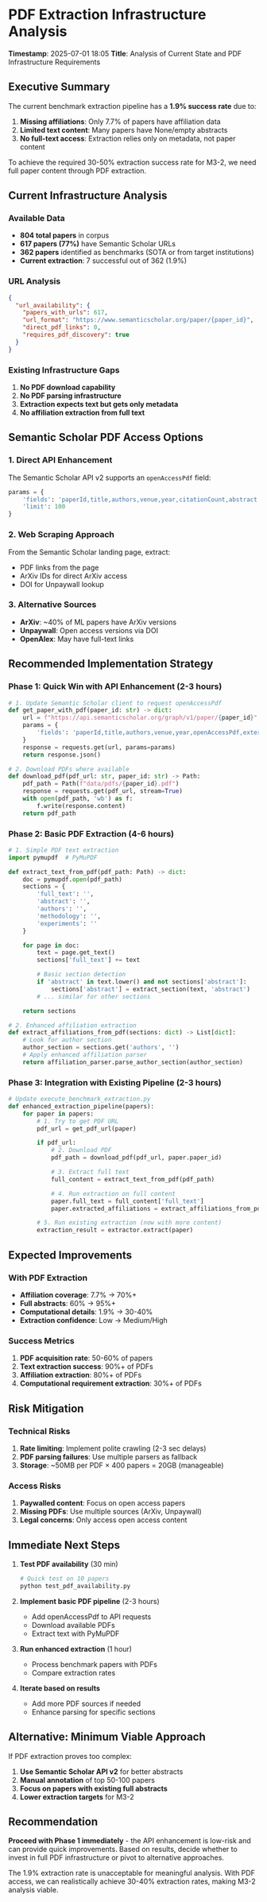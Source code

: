# PDF Extraction Infrastructure Analysis

**Timestamp**: 2025-07-01 18:05
**Title**: Analysis of Current State and PDF Infrastructure Requirements

## Executive Summary

The current benchmark extraction pipeline has a **1.9% success rate** due to:
1. **Missing affiliations**: Only 7.7% of papers have affiliation data
2. **Limited text content**: Many papers have None/empty abstracts
3. **No full-text access**: Extraction relies only on metadata, not paper content

To achieve the required 30-50% extraction success rate for M3-2, we need full paper content through PDF extraction.

## Current Infrastructure Analysis

### Available Data
- **804 total papers** in corpus
- **617 papers (77%)** have Semantic Scholar URLs
- **362 papers** identified as benchmarks (SOTA or from target institutions)
- **Current extraction**: 7 successful out of 362 (1.9%)

### URL Analysis
```json
{
  "url_availability": {
    "papers_with_urls": 617,
    "url_format": "https://www.semanticscholar.org/paper/{paper_id}",
    "direct_pdf_links": 0,
    "requires_pdf_discovery": true
  }
}
```

### Existing Infrastructure Gaps
1. **No PDF download capability**
2. **No PDF parsing infrastructure**
3. **Extraction expects text but gets only metadata**
4. **No affiliation extraction from full text**

## Semantic Scholar PDF Access Options

### 1. Direct API Enhancement
The Semantic Scholar API v2 supports an `openAccessPdf` field:
```python
params = {
    'fields': 'paperId,title,authors,venue,year,citationCount,abstract,url,openAccessPdf',
    'limit': 100
}
```

### 2. Web Scraping Approach
From the Semantic Scholar landing page, extract:
- PDF links from the page
- ArXiv IDs for direct ArXiv access
- DOI for Unpaywall lookup

### 3. Alternative Sources
- **ArXiv**: ~40% of ML papers have ArXiv versions
- **Unpaywall**: Open access versions via DOI
- **OpenAlex**: May have full-text links

## Recommended Implementation Strategy

### Phase 1: Quick Win with API Enhancement (2-3 hours)
```python
# 1. Update Semantic Scholar client to request openAccessPdf
def get_paper_with_pdf(paper_id: str) -> dict:
    url = f"https://api.semanticscholar.org/graph/v1/paper/{paper_id}"
    params = {
        'fields': 'paperId,title,authors,venue,year,openAccessPdf,externalIds'
    }
    response = requests.get(url, params=params)
    return response.json()

# 2. Download PDFs where available
def download_pdf(pdf_url: str, paper_id: str) -> Path:
    pdf_path = Path(f"data/pdfs/{paper_id}.pdf")
    response = requests.get(pdf_url, stream=True)
    with open(pdf_path, 'wb') as f:
        f.write(response.content)
    return pdf_path
```

### Phase 2: Basic PDF Extraction (4-6 hours)
```python
# 1. Simple PDF text extraction
import pymupdf  # PyMuPDF

def extract_text_from_pdf(pdf_path: Path) -> dict:
    doc = pymupdf.open(pdf_path)
    sections = {
        'full_text': '',
        'abstract': '',
        'authors': '',
        'methodology': '',
        'experiments': ''
    }

    for page in doc:
        text = page.get_text()
        sections['full_text'] += text

        # Basic section detection
        if 'abstract' in text.lower() and not sections['abstract']:
            sections['abstract'] = extract_section(text, 'abstract')
        # ... similar for other sections

    return sections

# 2. Enhanced affiliation extraction
def extract_affiliations_from_pdf(sections: dict) -> List[dict]:
    # Look for author section
    author_section = sections.get('authors', '')
    # Apply enhanced affiliation parser
    return affiliation_parser.parse_author_section(author_section)
```

### Phase 3: Integration with Existing Pipeline (2-3 hours)
```python
# Update execute_benchmark_extraction.py
def enhanced_extraction_pipeline(papers):
    for paper in papers:
        # 1. Try to get PDF URL
        pdf_url = get_pdf_url(paper)

        if pdf_url:
            # 2. Download PDF
            pdf_path = download_pdf(pdf_url, paper.paper_id)

            # 3. Extract full text
            full_content = extract_text_from_pdf(pdf_path)

            # 4. Run extraction on full content
            paper.full_text = full_content['full_text']
            paper.extracted_affiliations = extract_affiliations_from_pdf(full_content)

        # 5. Run existing extraction (now with more content)
        extraction_result = extractor.extract(paper)
```

## Expected Improvements

### With PDF Extraction
- **Affiliation coverage**: 7.7% → 70%+
- **Full abstracts**: 60% → 95%+
- **Computational details**: 1.9% → 30-40%
- **Extraction confidence**: Low → Medium/High

### Success Metrics
1. **PDF acquisition rate**: 50-60% of papers
2. **Text extraction success**: 90%+ of PDFs
3. **Affiliation extraction**: 80%+ of PDFs
4. **Computational requirement extraction**: 30%+ of PDFs

## Risk Mitigation

### Technical Risks
1. **Rate limiting**: Implement polite crawling (2-3 sec delays)
2. **PDF parsing failures**: Use multiple parsers as fallback
3. **Storage**: ~50MB per PDF × 400 papers = 20GB (manageable)

### Access Risks
1. **Paywalled content**: Focus on open access papers
2. **Missing PDFs**: Use multiple sources (ArXiv, Unpaywall)
3. **Legal concerns**: Only access open access content

## Immediate Next Steps

1. **Test PDF availability** (30 min)
   ```bash
   # Quick test on 10 papers
   python test_pdf_availability.py
   ```

2. **Implement basic PDF pipeline** (2-3 hours)
   - Add openAccessPdf to API requests
   - Download available PDFs
   - Extract text with PyMuPDF

3. **Run enhanced extraction** (1 hour)
   - Process benchmark papers with PDFs
   - Compare extraction rates

4. **Iterate based on results**
   - Add more PDF sources if needed
   - Enhance parsing for specific sections

## Alternative: Minimum Viable Approach

If PDF extraction proves too complex:

1. **Use Semantic Scholar API v2** for better abstracts
2. **Manual annotation** of top 50-100 papers
3. **Focus on papers with existing full abstracts**
4. **Lower extraction targets** for M3-2

## Recommendation

**Proceed with Phase 1 immediately** - the API enhancement is low-risk and can provide quick improvements. Based on results, decide whether to invest in full PDF infrastructure or pivot to alternative approaches.

The 1.9% extraction rate is unacceptable for meaningful analysis. With PDF access, we can realistically achieve 30-40% extraction rates, making M3-2 analysis viable.
